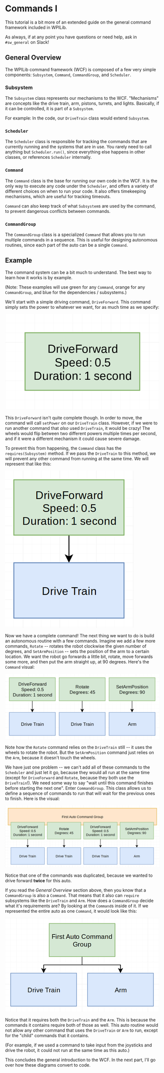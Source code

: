 Commands I
==========

This tutorial is a bit more of an extended guide on the general command
framework included in WPILib.

As always, if at any point you have questions or need help, ask in `#sw_general`
on Slack!

## General Overview
The WPILib command framework (WCF) is composed of a few very simple
components: `Subsystem`, `Command`, `CommandGroup`, and `Scheduler`.

### Subsystem
The `Subsystem` class represents our mechanisms to the WCF.
"Mechanisms" are concepts like the drive train, arm, pistons,
turrets, and lights. Basically, if it can be controlled, it is
part of a `Subsystem`.

For example: In the code, our `DriveTrain` class would extend `Subsystem`.

### `Scheduler`
The `Scheduler` class is responsible for tracking the commands that
are currently running and the systems that are in use. You rarely
need to call anything but `Scheduler.run()`, since everything else
happens in other classes, or references `Scheduler` internally.

### `Command`
The `Command` class is the base for running our own code in the WCF.
It is the only way to execute any code under the `Scheduler`, and
offers a variety of different choices on when to run your code.
It also offers timekeeping mechanisms, which are useful for tracking
timeouts.

`Command` can also keep track of what `Subsystem`s are used by the
command, to prevent dangerous conflicts between commands.

### `CommandGroup`
The `CommandGroup` class is a specialized `Command` that allows you
to run multiple commands in a sequence. This is useful for designing
autonomous routines, since each part of the auto can be a single
`Command`.

## Example
The command system can be a bit much to understand. The best way to
learn how it works is by example.

(Note: These examples will use green for any `Command`, orange for
any `CommandGroup`, and blue for the dependencies / subsystems.)
 
We'll start with a simple driving
command, `DriveForward`. This command simply sets the power to
whatever we want, for as much time as we specify:

![Drive Forward](img/DriveForward.png)

This `DriveForward` isn't quite complete though. In order to
move, the command will call `setPower` on our `DriveTrain`
class. However, if we were to run another command that _also_
used `DriveTrain`, it would be crazy! The wheels would flip
between two different powers multiple times per second, and
if it were a different mechanism it could cause severe damage.

To prevent this from happening, the `Command` class has the
`requires(Subsystem)` method. If we pass the `DriveTrain` to
this method, we will prevent any other command from running
at the same time. We will represent that like this:

![Drive Forward With Dependencies](img/DriveForwardWithDependencies.png)

Now we have a complete command! The next thing we want to do is build
an autonomous routine with a few commands. Imagine we add a few more
commands, `Rotate` -- rotates the robot clockwise the given number of
degrees, and `SetArmPosition` -- sets the position of the arm to a
certain location. We want the robot go forwards a little bit,
rotate, move forwards some more, and then put the arm straight up,
at 90 degrees. Here's the `Command` visual:

![1st Auto Commands](img/FirstAutoCommands.png)

Note how the `Rotate` command relies on the `DriveTrain` still --
it uses the wheels to rotate the robot. But the `SetArmPosition`
command just relies on the `Arm`, because it doesn't touch the wheels.

We have just one problem -- we can't add all of these commands to the
`Scheduler` and just let it go, because they would all run at the
same time (except for `DriveForward` and `Rotate`, because they both
use the `DriveTrain`!). We need some way to say "wait until this
command finishes before starting the next one". Enter `CommandGroup`.
This class allows us to define a sequence of commands to run that
will wait for the previous ones to finish. Here is the visual:

![1st Auto Command Group](img/FirstAutoCommandGroup.png)

Notice that one of the commands was duplicated, because we wanted
to drive forward **twice** for this auto.

If you read the *General Overview* section above, then you know that
a `CommandGroup` is also a `Command`. That means that it also can
`require` subsystems like the `DriveTrain` and `Arm`. How does a
`CommandGroup` decide what it's requirements are? By looking at the
`Command`s inside of it. If we represented the entire auto as one
`Command`, it would look like this:

![1st Auto Command](img/FirstAutoCommand.png)

Notice that it requires both the `DriveTrain` and the `Arm`. This is
because the commands it contains require both of those as well. This
auto routine would not allow any other command that uses the `DriveTrain`
or `Arm` to run, except for the "child" commands that it contains.

(For example, if we used a command to take input from the joysticks
and drive the robot, it could not run at the same time as this auto.)

This concludes the general introduction to the WCF. In the next part,
I'll go over how these diagrams convert to code.
